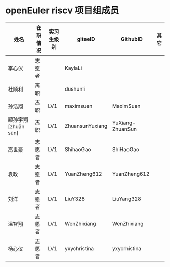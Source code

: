 # openEuler riscv 项目组成员

| 姓名                   | 在职情况   | 实习生级别 | giteeID       | GithubID            | 其它 |
| ---------------------- | ---------- | ---------- | ------------- | ------------------- | ---- |
| 李心仪                 | 志愿者     |  | KaylaLi       |                     |      |
| 杜顺利                 | 离职       |  | dushunli      |                     |      |
| 孙浩翔                 | 离职 | LV1 | maximsuen     | MaximSuen           |      |
| 颛孙宇翔   [zhuān sūn] | 离职 | LV1 | ZhuansunYuxiang | YuXiang-ZhuanSun    |      |
| 高世豪                 | 志愿者 | LV1 | ShihaoGao     | ShiHaoGao           |    |
| 袁政                   |志愿者  | LV1 | YuanZheng612  | YuanZheng612        |     |
| 刘洋                 | 志愿者 | LV1 | LiuY328     | LiuYang328           |    |
| 温智翔                 |志愿者  | LV1 | WenZhixiang   | WenZhixiang      |     |
| 杨心仪                 | 志愿者 | LV1 | yxychristina     | yxycrhistina           |    |

